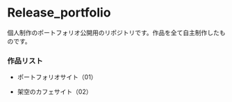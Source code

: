 # Release_portfolio

個人制作のポートフォリオ公開用のリポジトリです。作品を全て自主制作したものです。

### 作品リスト
  - ポートフォリオサイト（01）

[](https://www.google.co.jp/)

  - 架空のカフェサイト（02）

[](https://www.google.co.jp/)
